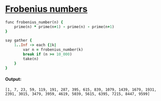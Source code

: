 [1]: https://rosettacode.org/wiki/Frobenius_numbers

# [Frobenius numbers][1]

```ruby
func frobenius_number(n) {
    prime(n) * prime(n+1) - prime(n) - prime(n+1)
}
 
say gather {
    1..Inf -> each {|k|
        var n = frobenius_number(k)
        break if (n >= 10_000)
        take(n)
    }
}
```

#### Output:
```
[1, 7, 23, 59, 119, 191, 287, 395, 615, 839, 1079, 1439, 1679, 1931, 2391, 3015, 3479, 3959, 4619, 5039, 5615, 6395, 7215, 8447, 9599]
```
